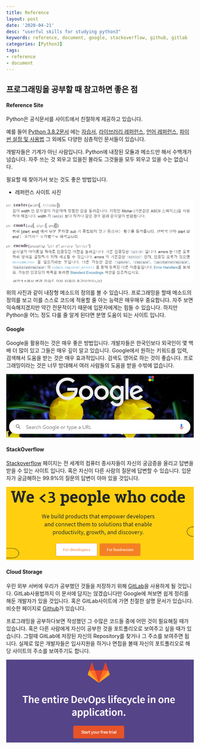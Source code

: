 ```yaml
---
title: Reference
layout: post
date: '2020-04-21'
desc: "userful skills for studying python3"
keywords: reference, document, google, stackoverflow, github, gitlab
categories: [Python3]
tags:
- reference
- document
---
```


## 프로그래밍을 공부할 때 참고하면 좋은 점

#### Reference Site

Python은 공식문서를 사이트에서 친절하게 제공하고 있습니다. 

예를 들어 [Python 3.8.2문서](https://docs.python.org/ko/3/index.html) 에는 [자습서](https://docs.python.org/ko/3/tutorial/index.html), [라이브러리 레퍼런스](https://docs.python.org/ko/3/library/index.html), [언어 레퍼런스](https://docs.python.org/ko/3/reference/index.html), [파이썬 설정 및 사용법](https://docs.python.org/ko/3/using/index.html) 그 외에도 다양한 심층적인 문서들이 있습니다. 

개발자들은 기계가 아닌 사람입니다. Python에 내장된 모듈과 메소드만 해서 수백개가 넘습니다. 자주 쓰는 것 외우고 있을진 몰라도 그것들을 모두 외우고 있을 수는 없습니다.

필요할 때 찾아가서 보는 것도 좋은 방법입니다. 



* 레퍼런스 사이트 사진

![referenceSite](/static/assets/img/blog/python3/02WhatIsPythonProgramming/referenceSite.png)



위의 사진과 같이 내장형 메소드의 정의를 볼 수 있습니다. 프로그래밍을 할때 메소드의 정의를 보고 이를 스스로 코드에 적용할 줄 아는 능력은 매우매우 중요합니다. 자주 보면 익숙해지겠지만 약간 전문적이기 때문에 입문자에게는 힘들 수 있습니다. 하지만 Python을 어느 정도 다룰 줄 알게 된다면 분명 도움이 되는 사이트 입니다.



#### Google

Google을 활용하는 것은 매우 좋은 방법입니다. 개발자들은 한국인보다 외국인이 몇 백배 더 많이 있고 그들은 매우 깊이 알고 있습니다. Google에서 원하는 키워드를 입력, 검색해서 도움을 받는 것은 매우 효과적입니다. 검색도 영어로 하는 것이 좋습니다. 프로그래밍이라는 것은 너무 방대해서 여러 사람들의 도움을 받을 수밖에 없습니다. 

![google](/static/assets/img/blog/python3/02WhatIsPythonProgramming/google.png)



#### StackOverflow

[Stackoverflow](https://stackoverflow.com/) 페이지는 전 세계의 컴퓨터 종사자들이 자신의 궁금증을 올리고 답변을 받을 수 있는 사이트 입니다. 혹은 자신이 다른 사람의 질문에 답변할 수 있습니다. 입문자가 궁금해하는 99.9%의 질문의 답변이 아마 있을 것입니다. 

![stackoverflow](/static/assets/img/blog/python3/02WhatIsPythonProgramming/stackoverflow.png)



#### Cloud Storage

우린 외부 서버에 우리가 공부했던 것들을 저장하기 위해 [GitLab](https://about.gitlab.com/)을 사용하게 될 것입니다. GitLab사용법까지 이 문서에 담지는 않겠습니다만 Google에 쳐보면 쉽게 정리를 해둔 개발자가 있을 것입니다. 혹은 GitLab사이트에 가면 친절한 설명 문서가 있습니다. 비슷한 페이지로 [Github](https://github.com/)가 있습니다. 

프로그래밍을 공부하다보면 작성했던 그 수많은 코드들 중에 어떤 것이 필요해질 때가 있습니다. 혹은 다른 사람에게 자신이 공부한 것을 포트폴리오로 보여주고 싶을 때가 있습니다. 그럴때 GitLab에 저장된 자신의 Repository를 찾거나 그 주소를 보여주면 됩니다. 실제로 많은 개발자들은 입사지원을 하거나 면접을 볼때 자신의 포트폴리오로 해당 사이트의 주소를 보여주기도 합니다. 

![gitlab](/static/assets/img/blog/python3/02WhatIsPythonProgramming/gitlab.png)



